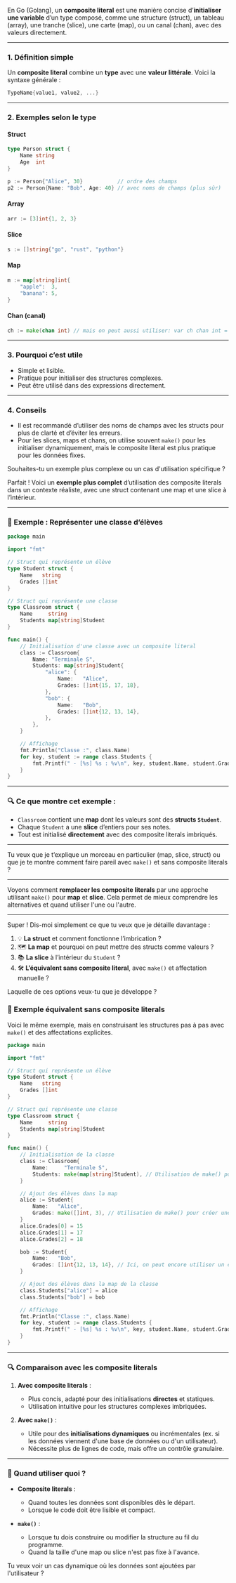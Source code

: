 En Go (Golang), un **composite literal** est une manière concise d’**initialiser une variable** d’un type composé, comme une structure (struct), un tableau (array), une tranche (slice), une carte (map), ou un canal (chan), avec des valeurs directement.

---

### 1. **Définition simple**

Un **composite literal** combine un **type** avec une **valeur littérale**.
Voici la syntaxe générale :

```go
TypeName{value1, value2, ...}
```

---

### 2. **Exemples selon le type**

#### Struct

```go
type Person struct {
    Name string
    Age  int
}

p := Person{"Alice", 30}           // ordre des champs
p2 := Person{Name: "Bob", Age: 40} // avec noms de champs (plus sûr)
```

#### Array

```go
arr := [3]int{1, 2, 3}
```

#### Slice

```go
s := []string{"go", "rust", "python"}
```

#### Map

```go
m := map[string]int{
    "apple":  3,
    "banana": 5,
}
```

#### Chan (canal)

```go
ch := make(chan int) // mais on peut aussi utiliser: var ch chan int = make(chan int)
```

---

### 3. **Pourquoi c’est utile**

* Simple et lisible.
* Pratique pour initialiser des structures complexes.
* Peut être utilisé dans des expressions directement.

---

### 4. **Conseils**

* Il est recommandé d’utiliser des noms de champs avec les structs pour plus de clarté et d’éviter les erreurs.
* Pour les slices, maps et chans, on utilise souvent `make()` pour les initialiser dynamiquement, mais le composite literal est plus pratique pour les données fixes.

Souhaites-tu un exemple plus complexe ou un cas d'utilisation spécifique ?


Parfait ! Voici un **exemple plus complet** d’utilisation des composite literals dans un contexte réaliste, avec une struct contenant une map et une slice à l’intérieur.

---

### 🧩 Exemple : Représenter une classe d’élèves

```go
package main

import "fmt"

// Struct qui représente un élève
type Student struct {
    Name   string
    Grades []int
}

// Struct qui représente une classe
type Classroom struct {
    Name     string
    Students map[string]Student
}

func main() {
    // Initialisation d'une classe avec un composite literal
    class := Classroom{
        Name: "Terminale S",
        Students: map[string]Student{
            "alice": {
                Name:   "Alice",
                Grades: []int{15, 17, 18},
            },
            "bob": {
                Name:   "Bob",
                Grades: []int{12, 13, 14},
            },
        },
    }

    // Affichage
    fmt.Println("Classe :", class.Name)
    for key, student := range class.Students {
        fmt.Printf(" - [%s] %s : %v\n", key, student.Name, student.Grades)
    }
}
```

---

### 🔍 Ce que montre cet exemple :

* `Classroom` contient une **map** dont les valeurs sont des **structs `Student`**.
* Chaque `Student` a une **slice** d’entiers pour ses notes.
* Tout est initialisé **directement** avec des composite literals imbriqués.

---

Tu veux que je t’explique un morceau en particulier (map, slice, struct) ou que je te montre comment faire pareil avec `make()` et sans composite literals ?

--------------------------------------------------------------------------------------------------------------------------

Voyons comment **remplacer les composite literals** par une approche utilisant `make()` pour **map** et **slice**. Cela permet de mieux comprendre les alternatives et quand utiliser l'une ou l'autre.

---------------------------------------------------------------------------------------------------------------------------

Super ! Dis-moi simplement ce que tu veux que je détaille davantage :

1. 💡 **La struct** et comment fonctionne l’imbrication ?
2. 🗺️ **La map** et pourquoi on peut mettre des structs comme valeurs ?
3. 📚 **La slice** à l’intérieur du `Student` ?
4. 🛠️ **L’équivalent sans composite literal**, avec `make()` et affectation manuelle ?

Laquelle de ces options veux-tu que je développe ?


### 🧩 Exemple équivalent sans composite literals

Voici le même exemple, mais en construisant les structures pas à pas avec `make()` et des affectations explicites.

```go
package main

import "fmt"

// Struct qui représente un élève
type Student struct {
    Name   string
    Grades []int
}

// Struct qui représente une classe
type Classroom struct {
    Name     string
    Students map[string]Student
}

func main() {
    // Initialisation de la classe
    class := Classroom{
        Name:     "Terminale S",
        Students: make(map[string]Student), // Utilisation de make() pour créer une map vide
    }

    // Ajout des élèves dans la map
    alice := Student{
        Name:   "Alice",
        Grades: make([]int, 3), // Utilisation de make() pour créer une slice de taille 3
    }
    alice.Grades[0] = 15
    alice.Grades[1] = 17
    alice.Grades[2] = 18

    bob := Student{
        Name:   "Bob",
        Grades: []int{12, 13, 14}, // Ici, on peut encore utiliser un composite literal
    }

    // Ajout des élèves dans la map de la classe
    class.Students["alice"] = alice
    class.Students["bob"] = bob

    // Affichage
    fmt.Println("Classe :", class.Name)
    for key, student := range class.Students {
        fmt.Printf(" - [%s] %s : %v\n", key, student.Name, student.Grades)
    }
}
```

---

### 🔍 Comparaison avec les composite literals

1. **Avec composite literals** :

   * Plus concis, adapté pour des initialisations **directes** et statiques.
   * Utilisation intuitive pour les structures complexes imbriquées.

2. **Avec `make()`** :

   * Utile pour des **initialisations dynamiques** ou incrémentales (ex. si les données viennent d'une base de données ou d'un utilisateur).
   * Nécessite plus de lignes de code, mais offre un contrôle granulaire.

---

### 🧠 Quand utiliser quoi ?

* **Composite literals** :

  * Quand toutes les données sont disponibles dès le départ.
  * Lorsque le code doit être lisible et compact.

* **`make()`** :

  * Lorsque tu dois construire ou modifier la structure au fil du programme.
  * Quand la taille d'une map ou slice n'est pas fixe à l'avance.

Tu veux voir un cas dynamique où les données sont ajoutées par l'utilisateur ?
